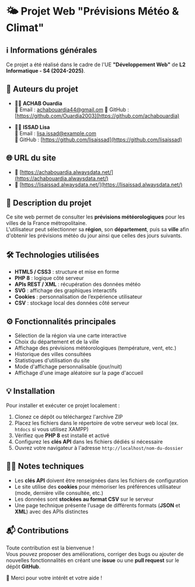 # 🌤️ Projet Web "Prévisions Météo & Climat"

## ℹ️ Informations générales
Ce projet a été réalisé dans le cadre de l'UE **"Développement Web"** de **L2 Informatique - S4 (2024-2025)**.

## 👥 Auteurs du projet
- 👩‍💻 **ACHAB Ouardia**  
  📧 Email : achabouardia44@gmail.om 
  🔗 GitHub : [https://github.com/Ouardia2003](https://github.com/achabouardia)

- 👩‍💻 **ISSAD Lisa**  
  📧 Email : lisa.issad@example.com  
  🔗 GitHub : [https://github.com/lisaissad](https://github.com/lisaissad)

## 🌐 URL du site
- 🔗 [https://achabouardia.alwaysdata.net/](https://achabouardia.alwaysdata.net/)
- 🔗 [https://lisaissad.alwaysdata.net/](https://lisaissad.alwaysdata.net/)

## 📝 Description du projet
Ce site web permet de consulter les **prévisions météorologiques** pour les villes de la France métropolitaine.  
L'utilisateur peut sélectionner sa **région**, son **département**, puis sa **ville** afin d'obtenir les prévisions météo du jour ainsi que celles des jours suivants.

## 🛠️ Technologies utilisées
- **HTML5 / CSS3** : structure et mise en forme
- **PHP 8** : logique côté serveur
- **APIs REST / XML** : récupération des données météo
- **SVG** : affichage des graphiques interactifs
- **Cookies** : personnalisation de l’expérience utilisateur
- **CSV** : stockage local des données côté serveur

## ⚙️ Fonctionnalités principales
- Sélection de la région via une carte interactive
- Choix du département et de la ville
- Affichage des prévisions météorologiques (température, vent, etc.)
- Historique des villes consultées
- Statistiques d'utilisation du site
- Mode d'affichage personnalisable (jour/nuit)
- Affichage d'une image aléatoire sur la page d'accueil

## 💡 Installation
Pour installer et exécuter ce projet localement :
1. Clonez ce dépôt ou téléchargez l'archive ZIP
2. Placez les fichiers dans le répertoire de votre serveur web local (ex. `htdocs` si vous utilisez XAMPP)
3. Vérifiez que **PHP 8** est installé et activé
4. Configurez les **clés API** dans les fichiers dédiés si nécessaire
5. Ouvrez votre navigateur à l'adresse `http://localhost/nom-du-dossier`

## 🧑‍🔧 Notes techniques
- Les **clés API** doivent être renseignées dans les fichiers de configuration
- Le site utilise des **cookies** pour mémoriser les préférences utilisateur (mode, dernière ville consultée, etc.)
- Les données sont **stockées au format CSV** sur le serveur
- Une page technique présente l’usage de différents formats (**JSON** et **XML**) avec des APIs distinctes

## 📬 Contributions
Toute contribution est la bienvenue !  
Vous pouvez proposer des améliorations, corriger des bugs ou ajouter de nouvelles fonctionnalités en créant une **issue** ou une **pull request** sur le dépôt **GitHub**.

🙏 Merci pour votre intérêt et votre aide !
